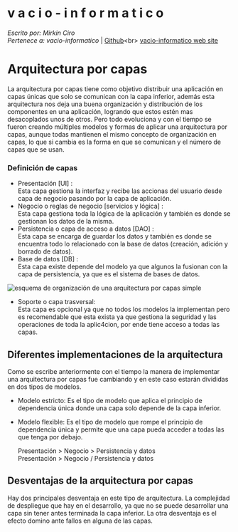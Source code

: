 v a c i o - i n f o r m a t i c o
====
*Escrito por: Mirkin Ciro* <br>
*Pertenece a: vacio-informatico* | [Github]("https://github.com/vacio-informatico/")<br>
[vacio-informatico web site]("https://vacio-informatico.github.io/v-i/")

# Arquitectura por capas
La arquitectura por capas tiene como objetivo distribuir una aplicación en capas únicas que solo se comunican con la capa inferior, además esta arquitectura nos deja una buena organización y distribución de los componentes en una aplicación, logrando que estos estén mas desacoplados unos de otros. Pero todo evoluciona y con el tiempo se fueron creando múltiples modelos y formas de aplicar una arquitectura por capas, aunque todas mantienen el mismo concepto de organización en capas, lo que si cambia es la forma en que se comunican y el número de capas que se usan.

### Definición de capas

* Presentación [UI] : <br>
Esta capa gestiona la interfaz y recibe las accionas del usuario desde capa de negocio pasando por la capa de aplicación.
* Negocio o reglas de negocio [servicios y lógica] :<br>
Esta capa gestiona toda la lógica de la aplicación y también es donde se gestionan los datos de la misma.
* Persistencia o capa de acceso a datos [DAO] :<br>
Esta capa se encarga de guardar los datos y también es donde se encuentra todo lo relacionado con la base de datos (creación, adición y borrado de datos).
* Base de datos [DB] : <br>
Esta capa existe depende del modelo ya que algunos la fusionan con la capa de persistencia, ya que es el sistema de bases de datos.

![esquema de organización de una arquitectura por capas simple](file:///C:/Users/Ciro/Desktop/vacio-informatico/themes/arquitecturas/pictures/capas.svg)

* Soporte o capa trasversal: <br>
Esta capa es opcional ya que no todos los modelos la implementan pero es recomendable que esta exista ya que gestiona la seguridad y las operaciones de toda la aplic4cion, por ende tiene acceso a todas las capas.

## Diferentes implementaciones de la arquitectura
Como se escribe anteriormente con el tiempo la manera de implementar una arquitectura por capas fue cambiando y en este caso estarán divididas en dos tipos de modelos. 

* Modelo estricto: Es el tipo de modelo que aplica el principio de dependencia única donde una capa solo depende de la capa inferior.

* Modelo flexible: Es el tipo de modelo que rompe el principio de dependencia única y permite que una capa pueda acceder a todas las que tenga por debajo.

    Presentación > Negocio > Persistencia y datos <br>
    Presentación > Negocio / Persistencia y datos

## Desventajas de la arquitectura por capas

Hay dos principales desventaja en este tipo de arquitectura. La complejidad de despliegue que hay en el desarrollo, ya que no se puede desarrollar una capa sin tener antes terminada la capa inferior. La otra desventaja es el efecto domino ante fallos en alguna de las capas.

